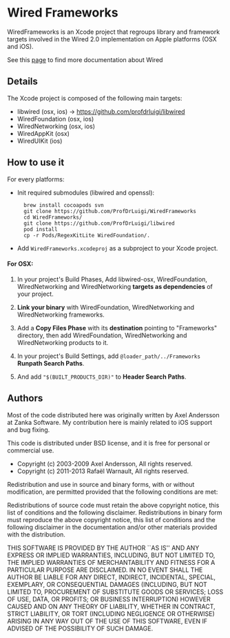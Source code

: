 # Wired Frameworks

WiredFrameworks is an Xcode project that regroups library and framework targets involved in the Wired 2.0 implementation on Apple platforms (OSX and iOS).

See this [page](http://www.read-write.fr/wired/wiki) to find more documentation about Wired

## Details

The Xcode project is composed of the following main targets:

- libwired (osx, ios) -> https://github.com/profdrluigi/libwired
- WiredFoundation (osx, ios)
- WiredNetworking (osx, ios)
- WiredAppKit (osx)
- WiredUIKit (ios)

## How to use it

For every platforms:
* Init required submodules (libwired and openssl):

		brew install cocoapods svn
  		git clone https://github.com/ProfDrLuigi/WiredFrameworks
		cd WiredFrameworks/
		git clone https://github.com/ProfDrLuigi/libwired
  		pod install
		cp -r Pods/RegexKitLite WiredFoundation/.
				
* Add `WiredFrameworks.xcodeproj` as a subproject to your Xcode project.

#### For OSX:

1. In your project's Build Phases, Add libwired-osx, WiredFoundation, WiredNetworking and WiredNetworking **targets as dependencies** of your project.

2. **Link your binary** with WiredFoundation, WiredNetworking and WiredNetworking frameworks.

3. Add a **Copy Files Phase** with its **destination** pointing to "Frameworks" directory, then add WiredFoundation, WiredNetworking and WiredNetworking products to it.

4. In your project's Build Settings, add `@loader_path/../Frameworks` **Runpath Search Paths**.

5. And add `"$(BUILT_PRODUCTS_DIR)"` to **Header Search Paths**.


## Authors

Most of the code distributed here was originally written by Axel Andersson at Zanka Software. My contribution here is mainly related to iOS support and bug fixing.

This code is distributed under BSD license, and it is free for personal or commercial use.
		
- Copyright (c) 2003-2009 Axel Andersson, All rights reserved.
- Copyright (c) 2011-2013 Rafaël Warnault, All rights reserved.
		
Redistribution and use in source and binary forms, with or without modification, are permitted provided that the following conditions are met:
		
Redistributions of source code must retain the above copyright notice, this list of conditions and the following disclaimer. Redistributions in binary form must reproduce the above copyright notice, this list of conditions and the following disclaimer in the documentation and/or other materials provided with the distribution.
		
THIS SOFTWARE IS PROVIDED BY THE AUTHOR ``AS IS'' AND ANY EXPRESS OR IMPLIED WARRANTIES, INCLUDING, BUT NOT LIMITED TO, THE IMPLIED WARRANTIES OF MERCHANTABILITY AND FITNESS FOR A PARTICULAR PURPOSE ARE DISCLAIMED. IN NO EVENT SHALL THE AUTHOR BE LIABLE FOR ANY DIRECT, INDIRECT, INCIDENTAL, SPECIAL, EXEMPLARY, OR CONSEQUENTIAL DAMAGES (INCLUDING, BUT NOT LIMITED TO, PROCUREMENT OF SUBSTITUTE GOODS OR SERVICES; LOSS OF USE, DATA, OR PROFITS; OR BUSINESS INTERRUPTION) HOWEVER CAUSED AND ON ANY THEORY OF LIABILITY, WHETHER IN CONTRACT, STRICT LIABILITY, OR TORT (INCLUDING NEGLIGENCE OR OTHERWISE) ARISING IN ANY WAY OUT OF THE USE OF THIS SOFTWARE, EVEN IF ADVISED OF THE POSSIBILITY OF SUCH DAMAGE.

